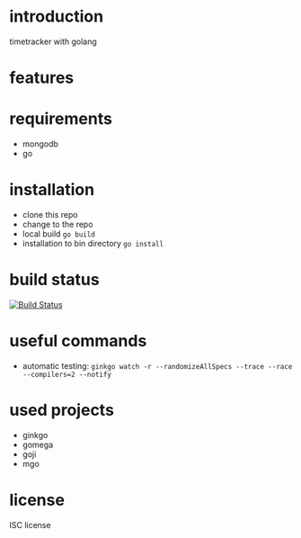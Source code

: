 # introduction
timetracker with golang

# features

# requirements
* mongodb
* go

# installation
* clone this repo
* change to the repo
* local build `go build`
* installation to bin directory `go install`

# build status
[![Build Status](https://travis-ci.org/zippelmann/gtt.svg?branch=master)](https://travis-ci.org/zippelmann/gtt)

# useful commands
* automatic testing: `ginkgo watch -r --randomizeAllSpecs --trace --race --compilers=2 --notify`

# used projects
* ginkgo
* gomega
* goji
* mgo

# license
ISC license
